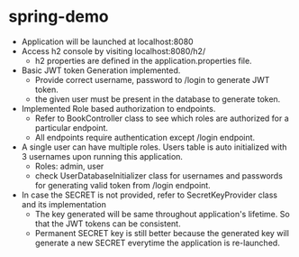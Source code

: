 # spring-demo

* Application will be launched at localhost:8080
* Access h2 console by visiting localhost:8080/h2/
  * h2 properties are defined in the application.properties file.
* Basic JWT token Generation implemented.
  * Provide correct username, password to /login to generate JWT token.
  * the given user must be present in the database to generate token.
* Implemented Role based authorization to endpoints.
  * Refer to BookController class to see which roles are authorized for a particular endpoint.
  * All endpoints require authentication except /login endpoint.
* A single user can have multiple roles. Users table is auto initialized with 3 usernames upon running this application.
  * Roles: admin, user
  * check UserDatabaseInitializer class for usernames and passwords for generating valid token from /login endpoint.
* In case the SECRET is not provided, refer to SecretKeyProvider class and its implementation
  * The key generated will be same throughout application's lifetime. So that the JWT tokens can be consistent.
  * Permanent SECRET key is still better because the generated key will generate a new SECRET everytime the application is re-launched.